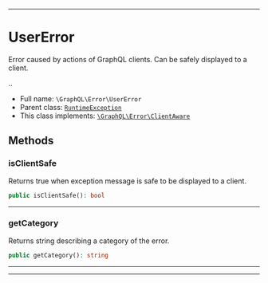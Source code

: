 ***

# UserError

Error caused by actions of GraphQL clients. Can be safely displayed to a client.

..

* Full name: `\GraphQL\Error\UserError`
* Parent class: [`RuntimeException`](../../RuntimeException.md)
* This class implements:
[`\GraphQL\Error\ClientAware`](./ClientAware.md)




## Methods


### isClientSafe

Returns true when exception message is safe to be displayed to a client.

```php
public isClientSafe(): bool
```











***

### getCategory

Returns string describing a category of the error.

```php
public getCategory(): string
```











***


***

